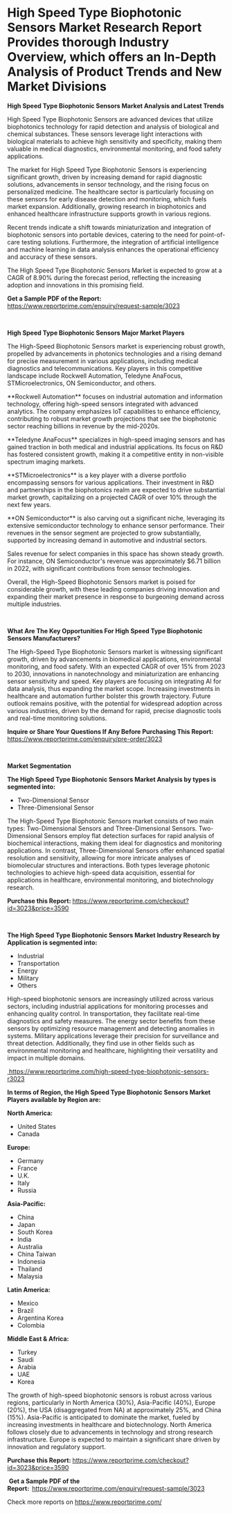<p><h1>High Speed Type Biophotonic Sensors Market Research Report Provides thorough Industry Overview, which offers an In-Depth Analysis of Product Trends and New Market Divisions</h1></p><p><strong>High Speed Type Biophotonic Sensors Market Analysis and Latest Trends</strong></p>
<p><p>High Speed Type Biophotonic Sensors are advanced devices that utilize biophotonics technology for rapid detection and analysis of biological and chemical substances. These sensors leverage light interactions with biological materials to achieve high sensitivity and specificity, making them valuable in medical diagnostics, environmental monitoring, and food safety applications. </p><p>The market for High Speed Type Biophotonic Sensors is experiencing significant growth, driven by increasing demand for rapid diagnostic solutions, advancements in sensor technology, and the rising focus on personalized medicine. The healthcare sector is particularly focusing on these sensors for early disease detection and monitoring, which fuels market expansion. Additionally, growing research in biophotonics and enhanced healthcare infrastructure supports growth in various regions.</p><p>Recent trends indicate a shift towards miniaturization and integration of biophotonic sensors into portable devices, catering to the need for point-of-care testing solutions. Furthermore, the integration of artificial intelligence and machine learning in data analysis enhances the operational efficiency and accuracy of these sensors.</p><p>The High Speed Type Biophotonic Sensors Market is expected to grow at a CAGR of 8.90% during the forecast period, reflecting the increasing adoption and innovations in this promising field.</p></p>
<p><strong>Get a Sample PDF of the Report:&nbsp;</strong> <a href="https://www.reportprime.com/enquiry/request-sample/3023?utm_campaign=2940&utm_medium=2&utm_source=Github&utm_content=ia&utm_term=18032025&utm_id=high-speed-type-biophotonic-sensors">https://www.reportprime.com/enquiry/request-sample/3023</a></p>
<p>&nbsp;</p>
<p><strong>High Speed Type Biophotonic Sensors Major Market Players</strong></p>
<p><p>The High-Speed Biophotonic Sensors market is experiencing robust growth, propelled by advancements in photonics technologies and a rising demand for precise measurement in various applications, including medical diagnostics and telecommunications. Key players in this competitive landscape include Rockwell Automation, Teledyne AnaFocus, STMicroelectronics, ON Semiconductor, and others.</p><p>**Rockwell Automation** focuses on industrial automation and information technology, offering high-speed sensors integrated with advanced analytics. The company emphasizes IoT capabilities to enhance efficiency, contributing to robust market growth projections that see the biophotonic sector reaching billions in revenue by the mid-2020s.</p><p>**Teledyne AnaFocus** specializes in high-speed imaging sensors and has gained traction in both medical and industrial applications. Its focus on R&D has fostered consistent growth, making it a competitive entity in non-visible spectrum imaging markets.</p><p>**STMicroelectronics** is a key player with a diverse portfolio encompassing sensors for various applications. Their investment in R&D and partnerships in the biophotonics realm are expected to drive substantial market growth, capitalizing on a projected CAGR of over 10% through the next few years.</p><p>**ON Semiconductor** is also carving out a significant niche, leveraging its extensive semiconductor technology to enhance sensor performance. Their revenues in the sensor segment are projected to grow substantially, supported by increasing demand in automotive and industrial sectors.</p><p>Sales revenue for select companies in this space has shown steady growth. For instance, ON Semiconductor's revenue was approximately $6.71 billion in 2022, with significant contributions from sensor technologies.</p><p>Overall, the High-Speed Biophotonic Sensors market is poised for considerable growth, with these leading companies driving innovation and expanding their market presence in response to burgeoning demand across multiple industries.</p></p>
<p>&nbsp;</p>
<p><strong>What Are The Key Opportunities For High Speed Type Biophotonic Sensors Manufacturers?</strong></p>
<p><p>The High-Speed Type Biophotonic Sensors market is witnessing significant growth, driven by advancements in biomedical applications, environmental monitoring, and food safety. With an expected CAGR of over 15% from 2023 to 2030, innovations in nanotechnology and miniaturization are enhancing sensor sensitivity and speed. Key players are focusing on integrating AI for data analysis, thus expanding the market scope. Increasing investments in healthcare and automation further bolster this growth trajectory. Future outlook remains positive, with the potential for widespread adoption across various industries, driven by the demand for rapid, precise diagnostic tools and real-time monitoring solutions.</p></p>
<p><strong>Inquire or Share Your Questions If Any Before Purchasing This Report:</strong> <a href="https://www.reportprime.com/enquiry/pre-order/3023?utm_campaign=2940&utm_medium=2&utm_source=Github&utm_content=ia&utm_term=18032025&utm_id=high-speed-type-biophotonic-sensors">https://www.reportprime.com/enquiry/pre-order/3023</a></p>
<p>&nbsp;</p>
<p><strong>Market Segmentation</strong></p>
<p><strong>The High Speed Type Biophotonic Sensors Market Analysis by types is segmented into:</strong></p>
<p><ul><li>Two-Dimensional Sensor</li><li>Three-Dimensional Sensor</li></ul></p>
<p><p>The High-Speed Type Biophotonic Sensors market consists of two main types: Two-Dimensional Sensors and Three-Dimensional Sensors. Two-Dimensional Sensors employ flat detection surfaces for rapid analysis of biochemical interactions, making them ideal for diagnostics and monitoring applications. In contrast, Three-Dimensional Sensors offer enhanced spatial resolution and sensitivity, allowing for more intricate analyses of biomolecular structures and interactions. Both types leverage photonic technologies to achieve high-speed data acquisition, essential for applications in healthcare, environmental monitoring, and biotechnology research.</p></p>
<p><strong>Purchase this Report:&nbsp;</strong><a href="https://www.reportprime.com/checkout?id=3023&price=3590&utm_campaign=2940&utm_medium=2&utm_source=Github&utm_content=ia&utm_term=18032025&utm_id=high-speed-type-biophotonic-sensors">https://www.reportprime.com/checkout?id=3023&price=3590</a></p>
<p>&nbsp;</p>
<p><strong>The High Speed Type Biophotonic Sensors Market Industry Research by Application is segmented into:</strong></p>
<p><ul><li>Industrial</li><li>Transportation</li><li>Energy</li><li>Military</li><li>Others</li></ul></p>
<p><p>High-speed biophotonic sensors are increasingly utilized across various sectors, including industrial applications for monitoring processes and enhancing quality control. In transportation, they facilitate real-time diagnostics and safety measures. The energy sector benefits from these sensors by optimizing resource management and detecting anomalies in systems. Military applications leverage their precision for surveillance and threat detection. Additionally, they find use in other fields such as environmental monitoring and healthcare, highlighting their versatility and impact in multiple domains.</p></p>
<p><a href="https://www.reportprime.com/high-speed-type-biophotonic-sensors-r3023?utm_campaign=2940&utm_medium=2&utm_source=Github&utm_content=ia&utm_term=18032025&utm_id=high-speed-type-biophotonic-sensors">&nbsp;https://www.reportprime.com/high-speed-type-biophotonic-sensors-r3023</a></p>
<p><strong>In terms of Region, the High Speed Type Biophotonic Sensors Market Players available by Region are:</strong></p>
<p>
    <p> <strong> North America: </strong>
        <ul>
            <li>United States</li>
            <li>Canada</li>
        </ul>
        </p> 
    <p> <strong> Europe: </strong>
        <ul>
            <li>Germany</li>
            <li>France</li>
            <li>U.K.</li>
            <li>Italy</li>
            <li>Russia</li>
        </ul>
        </p> 
    <p> <strong> Asia-Pacific: </strong>
        <ul>
            <li>China</li>
            <li>Japan</li>
            <li>South Korea</li>
            <li>India</li>
            <li>Australia</li>
            <li>China Taiwan</li>
            <li>Indonesia</li>
            <li>Thailand</li>
            <li>Malaysia</li>
        </ul>
        </p> 
    <p> <strong> Latin America: </strong>
        <ul>
            <li>Mexico</li>
            <li>Brazil</li>
            <li>Argentina Korea</li>
            <li>Colombia</li>
        </ul>
        </p> 
    <p> <strong> Middle East & Africa: </strong>
        <ul>
            <li>Turkey</li>
            <li>Saudi</li>
            <li>Arabia</li>
            <li>UAE</li>
            <li>Korea</li>
        </ul>
    </p>
    </p>
<p><p>The growth of high-speed biophotonic sensors is robust across various regions, particularly in North America (30%), Asia-Pacific (40%), Europe (20%), the USA (disaggregated from NA) at approximately 25%, and China (15%). Asia-Pacific is anticipated to dominate the market, fueled by increasing investments in healthcare and biotechnology. North America follows closely due to advancements in technology and strong research infrastructure. Europe is expected to maintain a significant share driven by innovation and regulatory support.</p></p>
<p><strong>Purchase this Report: </strong><a href="https://www.reportprime.com/checkout?id=3023&price=3590&utm_campaign=2940&utm_medium=2&utm_source=Github&utm_content=ia&utm_term=18032025&utm_id=high-speed-type-biophotonic-sensors">https://www.reportprime.com/checkout?id=3023&price=3590</a></p>
<p>&nbsp;<strong>Get a Sample PDF of the Report:&nbsp;&nbsp;</strong><a href="https://www.reportprime.com/enquiry/request-sample/3023?utm_campaign=2940&utm_medium=2&utm_source=Github&utm_content=ia&utm_term=18032025&utm_id=high-speed-type-biophotonic-sensors">https://www.reportprime.com/enquiry/request-sample/3023</a></p>
<p><strong></strong></p>
<p>Check more reports on <a href="https://www.reportprime.com/?utm_campaign=2940&utm_medium=2&utm_source=Github&utm_content=ia&utm_term=18032025&utm_id=high-speed-type-biophotonic-sensors">https://www.reportprime.com/</a></p>